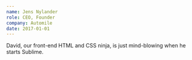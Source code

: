 ```yaml
---
name: Jens Nylander
role: CEO, Founder
company: Automile
date: 2017-01-01
---
```


David, our front-end HTML and CSS ninja, is just mind-blowing when he starts Sublime.
